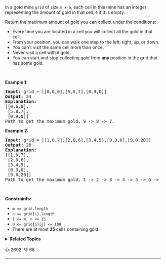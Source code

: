 <p>In a gold mine <code>grid</code> of size <code>m x n</code>, each cell in this mine has an integer representing the amount of gold in that cell, <code>0</code> if it is empty.</p>

<p>Return the maximum amount of gold you can collect under the conditions:</p>

<ul> 
 <li>Every time you are located in a cell you will collect all the gold in that cell.</li> 
 <li>From your position, you can walk one step to the left, right, up, or down.</li> 
 <li>You can't visit the same cell more than once.</li> 
 <li>Never visit a cell with <code>0</code> gold.</li> 
 <li>You can start and stop collecting gold from <strong>any </strong>position in the grid that has some gold.</li> 
</ul>

<p>&nbsp;</p> 
<p><strong class="example">Example 1:</strong></p>

<pre>
<strong>Input:</strong> grid = [[0,6,0],[5,8,7],[0,9,0]]
<strong>Output:</strong> 24
<strong>Explanation:</strong>
[[0,6,0],
 [5,8,7],
 [0,9,0]]
Path to get the maximum gold, 9 -&gt; 8 -&gt; 7.
</pre>

<p><strong class="example">Example 2:</strong></p>

<pre>
<strong>Input:</strong> grid = [[1,0,7],[2,0,6],[3,4,5],[0,3,0],[9,0,20]]
<strong>Output:</strong> 28
<strong>Explanation:</strong>
[[1,0,7],
 [2,0,6],
 [3,4,5],
 [0,3,0],
 [9,0,20]]
Path to get the maximum gold, 1 -&gt; 2 -&gt; 3 -&gt; 4 -&gt; 5 -&gt; 6 -&gt; 7.
</pre>

<p>&nbsp;</p> 
<p><strong>Constraints:</strong></p>

<ul> 
 <li><code>m == grid.length</code></li> 
 <li><code>n == grid[i].length</code></li> 
 <li><code>1 &lt;= m, n &lt;= 15</code></li> 
 <li><code>0 &lt;= grid[i][j] &lt;= 100</code></li> 
 <li>There are at most <strong>25 </strong>cells containing gold.</li> 
</ul>

<details><summary><strong>Related Topics</strong></summary>Array | Backtracking | Matrix</details><br>

<div>👍 2692, 👎 68<span style='float: right;'></span></div>

<div id="labuladong"><hr>

</div>

